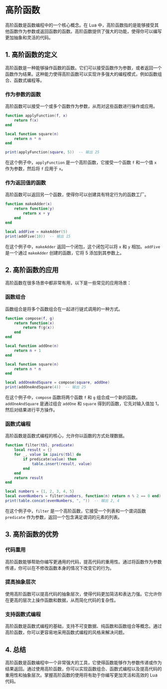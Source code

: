 # 高阶函数

高阶函数是函数编程中的一个核心概念。在 Lua 中，高阶函数指的是能够接受其他函数作为参数或返回函数的函数。高阶函数提供了强大的功能，使得你可以编写更加抽象和灵活的代码。

## 1. 高阶函数的定义

高阶函数是一种能够操作函数的函数。它们可以接受函数作为参数，或者返回一个函数作为结果。这种能力使得高阶函数可以实现许多强大的编程模式，例如函数组合、函数式编程等。

### 作为参数的函数

高阶函数可以接受一个或多个函数作为参数，从而对这些函数进行操作或应用。

```lua
function applyFunction(f, x)
    return f(x)
end

local function square(n)
    return n * n
end

print(applyFunction(square, 5))  -- 输出 25
```

在这个例子中，`applyFunction` 是一个高阶函数，它接受一个函数 `f` 和一个值 `x` 作为参数，然后将 `f` 应用于 `x`。

### 作为返回值的函数

高阶函数可以返回另一个函数，使得你可以创建具有特定行为的函数工厂。

```lua
function makeAdder(x)
    return function(y)
        return x + y
    end
end

local addFive = makeAdder(5)
print(addFive(10))  -- 输出 15
```

在这个例子中，`makeAdder` 返回一个闭包，这个闭包可以将 `x` 和 `y` 相加。`addFive` 是一个通过 `makeAdder` 创建的函数，它将 5 添加到其参数上。

## 2. 高阶函数的应用

高阶函数在很多场景中都非常有用，以下是一些常见的应用场景：

### 函数组合

函数组合是将多个函数组合在一起进行链式调用的一种方式。

```lua
function compose(f, g)
    return function(x)
        return f(g(x))
    end
end

local function addOne(n)
    return n + 1
end

local function square(n)
    return n * n
end

local addOneAndSquare = compose(square, addOne)
print(addOneAndSquare(4))  -- 输出 25
```

在这个例子中，`compose` 函数将两个函数 `f` 和 `g` 组合成一个新的函数。`addOneAndSquare` 是通过组合 `addOne` 和 `square` 得到的函数，它先对输入值加 1，然后对结果进行平方操作。

### 函数式编程

高阶函数是函数式编程的核心，允许你以函数的方式处理数据。

```lua
function filter(tbl, predicate)
    local result = {}
    for _, value in ipairs(tbl) do
        if predicate(value) then
            table.insert(result, value)
        end
    end
    return result
end

local numbers = {1, 2, 3, 4, 5}
local evenNumbers = filter(numbers, function(n) return n % 2 == 0 end)
print(table.concat(evenNumbers, ", "))  -- 输出 2, 4
```

在这个例子中，`filter` 是一个高阶函数，它接受一个列表和一个谓词函数 `predicate` 作为参数，返回一个包含满足谓词的元素的列表。

## 3. 高阶函数的优势

### 代码重用

高阶函数能够帮助你编写更通用的代码，提高代码的重用性。通过将函数作为参数传递，你可以在不修改函数本身的情况下改变它的行为。

### 提高抽象层次

使用高阶函数可以提高代码的抽象层次，使得代码更加简洁和表达力强。它允许你在更高的层次上操作函数和数据，从而简化代码的复杂性。

### 支持函数式编程

高阶函数是函数式编程的基础，支持不可变数据、纯函数和函数组合等概念。通过高阶函数，你可以更容易地采用函数式编程的风格来解决问题。

## 4. 总结

高阶函数是函数编程中一个非常强大的工具，它使得函数能够作为参数传递或作为结果返回。通过使用高阶函数，你可以实现函数组合、函数式编程以及提高代码的重用性和抽象层次。掌握高阶函数的使用将有助于你编写更加灵活和高效的 Lua 代码。
